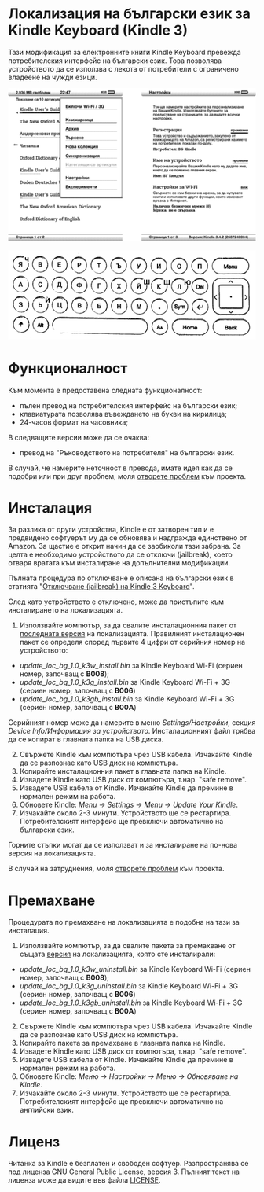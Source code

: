 Локализация на български език за Kindle Keyboard (Kindle 3) 
==================================================================

Тази модификация за електронните книги Kindle Keyboard превежда потребителския интерфейс на български език. Това позволява устройството да се използва с лекота от потребители с ограничено владеене на чужди езици.

![Потребителски интерфейс на български език](https://raw.githubusercontent.com/kaloyan-raev/kindle-k3-l10n-bg/gh-pages/images/gui-bg.gif)
<br><br>
![Клавиатура на кирилица](https://raw.githubusercontent.com/kaloyan-raev/kindle-k3-l10n-bg/gh-pages/images/keyboard-bg.png)

Функционалност
==============

Към момента е предоставена следната функционалност:
* пълен превод на потребителския интерфейс на български език;
* клавиатурата позволява въвеждането на букви на кирилица;
* 24-часов формат на часовника;

В следващите версии може да се очаква:
* превод на "Ръководството на потребителя" на български език.

В случай, че намерите неточност в превода, имате идея как да се подобри или при друг проблем, моля [отворете проблем](https://github.com/kaloyan-raev/kindle-k3-l10n-bg/issues/new) към проекта.

Инсталация
==========

За разлика от други устройства, Kindle е от затворен тип и е предвидено софтуерът му да се обновява и надгражда единствено от Amazon. За щастие е открит начин да се заобиколи тази забрана. За целта е необходимо устройството да се отключи (jailbreak), което отваря вратата към инсталиране на допълнителни модификации.

Пълната процедура по отключване e описана на български език в статията "[Отключване (jailbreak) на Kindle 3 Keyboard](https://hitrini.blogspot.bg/2017/03/jailbreak-kindle-3.html)".

След като устройството е отключено, може да пристъпите към инсталирането на локализацията.

1. Използвайте компютър, за да свалите инсталационния пакет от [последната версия](https://github.com/kaloyan-raev/kindle-k3-l10n-bg/releases/latest) на локализацията. Правилният инсталационен пакет се определя според първите 4 цифри от серийния номер на устройството:
- _update_loc_bg_1.0_k3w_install.bin_ за Kindle Keyboard Wi-Fi (сериен номер, започващ с __B008__);
- _update_loc_bg_1.0_k3g_install.bin_ за Kindle Keyboard Wi-Fi + 3G (сериен номер, започващ с __B006__)
- _update_loc_bg_1.0_k3gb_install.bin_ за Kindle Keyboard Wi-Fi + 3G (сериен номер, започващ с __B00A__)

Серийният номер може да намерите в меню _Settings/Настройки_, секция _Device Info/Информация за устройството_. Инсталационният файл трябва да се копират в главната папка на USB диска.

2. Свържете Kindle към компютъра чрез USB кабела. Изчакайте Kindle да се разпознае като USB диск на компютъра.
1. Копирайте инсталационния пакет в главната папка на Kindle.
1. Извадете Kindle като USB диск от компютъра, т.нар. "safe remove".
1. Извадете USB кабела от Kindle. Изчакайте Kindle да премине в нормален режим на работа.
1. Обновете Kindle: _Menu -> Settings -> Menu -> Update Your Kindle_.
1. Изчакайте около 2-3 минути. Устройството ще се рестартира. Потребителският интерфейс ще превключи автоматично на български език.

Горните стъпки могат да се използват и за инсталиране на по-нова версия на локализацията.

В случай на затруднения, моля [отворете проблем](https://github.com/kaloyan-raev/kindle-k3-l10n-bg/issues/new) към проекта.

Премахване
==========

Процедурата по премахване на локализацията е подобна на тази за инсталация. 

1. Използвайте компютър, за да свалите пакета за премахване от същата [версия](https://github.com/kaloyan-raev/kindle-nt-l10n-bg/releases) на локализацията, която сте инсталирали:
- _update_loc_bg_1.0_k3w_uninstall.bin_ за Kindle Keyboard Wi-Fi (сериен номер, започващ с __B008__);
- _update_loc_bg_1.0_k3g_uninstall.bin_ за Kindle Keyboard Wi-Fi + 3G (сериен номер, започващ с __B006__)
- _update_loc_bg_1.0_k3gb_uninstall.bin_ за Kindle Keyboard Wi-Fi + 3G (сериен номер, започващ с __B00A__)
2. Свържете Kindle към компютъра чрез USB кабела. Изчакайте Kindle да се разпознае като USB диск на компютъра.
1. Копирайте пакета за премахване в главната папка на Kindle.
1. Извадете Kindle като USB диск от компютъра, т.нар. "safe remove".
1. Извадете USB кабела от Kindle. Изчакайте Kindle да премине в нормален режим на работа.
1. Обновете Kindle: _Меню -> Настройки -> Меню -> Обновяване на Kindle_.
1. Изчакайте около 2-3 минути. Устройството ще се рестартира. Потребителският интерфейс ще превключи автоматично на английски език.

Лиценз
======

Читанка за Kindle е безплатен и свободен софтуер. Разпространява се под лиценза GNU General Public License, версия 3. Пълният текст на лиценза може да видите във файла [LICENSE](https://github.com/kaloyan-raev/kindle-nt-l10n-bg/blob/master/LICENSE).
